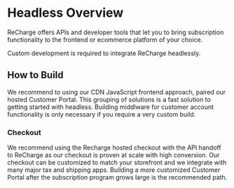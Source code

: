 # Headless Overview

ReCharge offers APIs and developer tools that let you to bring subscription functionality to the frontend or ecommerce platform of your choice.

Custom development is required to integrate ReCharge headlessly.

## How to Build

We recommend to using our CDN JavaScript frontend approach, paired our hosted Customer Portal. This grouping of solutions is a fast solution to getting started with headless. Building middlware for customer account functionality is only necessary if you require a very custom build. 

### Checkout 
We recommend using the Recharge hosted checkout with the API handoff to ReCharge as our checkout is proven at scale with high conversion. Our checkout can be customized to match your storefront and we integrate with many major tax and shipping apps. Building a more customized Customer Portal after the subscription program grows large is the recommended path.


